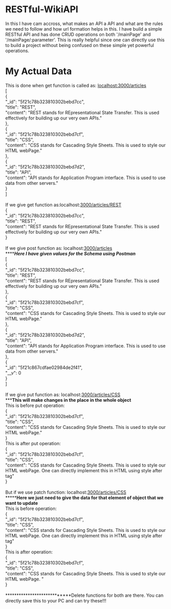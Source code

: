 # RESTful-WikiAPI

In this I have cam accross, what makes an API a API and what are the rules we need to follow and how url formation helps in this. 
I have build a simple RESTful API and has done CRUD operations on both '/mainPage' and '/mainPage/:parameter'. 
This is really helpful since one can directly use this to build a project without being confused on these simple yet powerful operations.

# My Actual Data

This is done when get function is called as: <ins>localhost:3000/articles</ins><br />
[<br />
    {<br />
        "_id": "5f21c78b323810302bebd7cc",<br />
        "title": "REST",<br />
        "content": "REST stands for REpresentational State Transfer. This is used effectively for building up our very own APIs."<br />
    },<br />
    {<br />
        "_id": "5f21c78b323810302bebd7cf",<br />
        "title": "CSS",<br />
        "content": "CSS stands for Cascading Style Sheets. This is used to style our HTML webPage."<br />
    },<br />
    {<br />
        "_id": "5f21c78b323810302bebd7d2",<br />
        "title": "API",<br />
        "content": "API stands for Application Program interface. This is used to use data from other servers."<br />
    }<br />
]<br />
<br />
If we give get function as:localhost:<ins>3000/articles/REST</ins> <br />
{<br />
    "_id": "5f21c78b323810302bebd7cc",<br />
    "title": "REST",<br />
    "content": "REST stands for REpresentational State Transfer. This is used effectively for building up our very own APIs."<br />
}<br />
<br />
If we give post function as: localhost:<ins>3000/articles</ins><br />
*******************************************Here I have given values for the Schema using Postman***************************************<br />
[<br />
    {<br />
        "_id": "5f21c78b323810302bebd7cc",<br />
        "title": "REST",<br />
        "content": "REST stands for REpresentational State Transfer. This is used effectively for building up our very own APIs."<br />
    },<br />
    {<br />
        "_id": "5f21c78b323810302bebd7cf",<br />
        "title": "CSS",<br />
        "content": "CSS stands for Cascading Style Sheets. This is used to style our HTML webPage."<br />
    },<br />
    {<br />
        "_id": "5f21c78b323810302bebd7d2",<br />
        "title": "API",<br />
        "content": "API stands for Application Program interface. This is used to use data from other servers."<br />
    },<br />
    {<br />
        "_id": "5f21c867cdfae02984de2f41",<br />
        "__v": 0<br />
    }<br />
]<br />
<br />
If we give put function as: localhost:<ins>3000/articles/CSS</ins><br />
*******************************This will make changes in the place in the whole object****************************<br />
This is before put operation:<br />
   {<br />
        "_id": "5f21c78b323810302bebd7cf",<br />
        "title": "CSS",<br />
        "content": "CSS stands for Cascading Style Sheets. This is used to style our HTML webPage."<br />
    }<br />
This is after put operation:<br />
  {<br />
    "_id": "5f21c78b323810302bebd7cf",<br />
    "title": "CSS",<br />
    "content": "CSS stands for Cascading Style Sheets. This is used to style our HTML webPage. One can directly implement this in HTML using style after tag"<br />
}<br />
<br />
But if we use patch function: localhost:<ins>3000/articles/CSS</ins><br />
*******************************Here we just need to give the data for that element of object that we want to update**************************<br />
This is before operation:<br />
    {<br />
    "_id": "5f21c78b323810302bebd7cf",<br />
    "title": "CSS",<br />
    "content": "CSS stands for Cascading Style Sheets. This is used to style our HTML webPage. One can directly implement this in HTML using style after tag"<br />
}<br />
This is after operation:<br />
  {<br />
    "_id": "5f21c78b323810302bebd7cf",<br />
    "title": "CSS",<br />
    "content": "CSS stands for Cascading Style Sheets. This is used to style our HTML webPage. "<br />
}<br />
<br />
****************************Delete functions for both are there. You can directly save this to your PC and can try these!!!<br />

